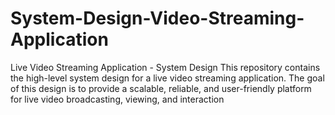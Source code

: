 # System-Design-Video-Streaming-Application
Live Video Streaming Application - System Design This repository contains the high-level system design for a live video streaming application. The goal of this design is to provide a scalable, reliable, and user-friendly platform for live video broadcasting, viewing, and interaction
